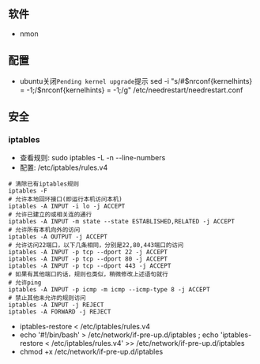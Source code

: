 ## 软件
  * nmon

## 配置
  * ubuntu关闭`Pending kernel upgrade`提示
      sed -i "s/#\$nrconf{kernelhints} = -1;/\$nrconf{kernelhints} = -1;/g" /etc/needrestart/needrestart.conf

## 安全
### iptables
  * 查看规则: sudo iptables -L -n --line-numbers
  * 配置:
  /etc/iptables/rules.v4
  ```
  # 清除已有iptables规则
  iptables -F
  # 允许本地回环接口(即运行本机访问本机)
  iptables -A INPUT -i lo -j ACCEPT
  # 允许已建立的或相关连的通行
  iptables -A INPUT -m state --state ESTABLISHED,RELATED -j ACCEPT
  # 允许所有本机向外的访问
  iptables -A OUTPUT -j ACCEPT
  # 允许访问22端口，以下几条相同，分别是22,80,443端口的访问
  iptables -A INPUT -p tcp --dport 22 -j ACCEPT
  iptables -A INPUT -p tcp --dport 80 -j ACCEPT
  iptables -A INPUT -p tcp --dport 443 -j ACCEPT
  # 如果有其他端口的话，规则也类似，稍微修改上述语句就行
  # 允许ping
  iptables -A INPUT -p icmp -m icmp --icmp-type 8 -j ACCEPT
  # 禁止其他未允许的规则访问
  iptables -A INPUT -j REJECT
  iptables -A FORWARD -j REJECT
  ```
  * iptables-restore < /etc/iptables/rules.v4
  * echo '#!/bin/bash' > /etc/network/if-pre-up.d/iptables ; echo 'iptables-restore < /etc/iptables/rules.v4' >> /etc/network/if-pre-up.d/iptables
  * chmod +x /etc/network/if-pre-up.d/iptables
